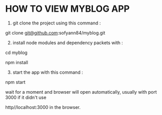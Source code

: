 # HOW TO VIEW MYBLOG APP


1. git clone the project using this command :

git clone git@github.com:sofyann84/myblog.git



2. install node modules and dependency packets with :

cd myblog 

npm install 



3. start the app with this command :

  npm start

wait for a moment and browser will open automatically, usually with port 3000 if it didn't use

http//localhost:3000 in the browser.



